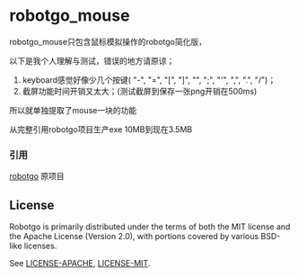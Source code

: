 # robotgo_mouse
robotgo_mouse只包含鼠标模拟操作的robotgo简化版，

以下是我个人理解与测试，错误的地方请原谅；
  1. keyboard感觉好像少几个按键( "-", "=", "[", "]", "\", ";", "'", ",", ".", "/")；
  2. 截屏功能时间开销又太大；(测试截屏到保存一张png开销在500ms)

所以就单独提取了mouse一块的功能

从完整引用robotgo项目生产exe 10MB到现在3.5MB

### 引用
[robotgo](https://github.com/go-vgo/robotgo) 原项目

## License

Robotgo is primarily distributed under the terms of both the MIT license and the Apache License (Version 2.0), with portions covered by various BSD-like licenses.

See [LICENSE-APACHE](http://www.apache.org/licenses/LICENSE-2.0), [LICENSE-MIT](https://github.com/go-vgo/robotgo/blob/master/LICENSE).
